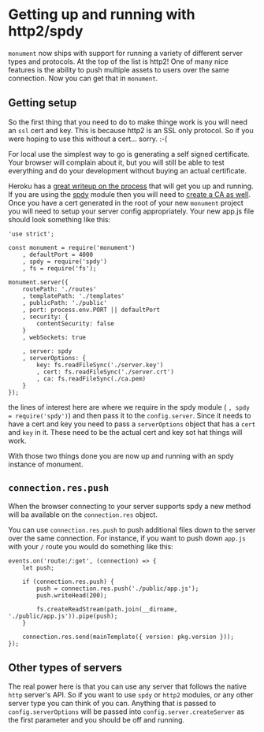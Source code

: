 # Getting up and running with http2/spdy

`monument` now ships with support for running a variety of different server types and protocols. At the top of the list is http2! One of many nice features is the ability to push multiple assets to users over the same connection. Now you can get that in `monument`.

## Getting setup

So the first thing that you need to do to make thinge work is you will need an `ssl` cert and key. This is because http2 is an SSL only protocol. So if you were hoping to use this without a cert... sorry. :-(

For local use the simplest way to go is generating a self signed certificate. Your browser will complain about it, but you will still be able to test everything and do your development without buying an actual certificate.

Heroku has a [great writeup on the process](https://devcenter.heroku.com/articles/ssl-certificate-self) that will get you up and running. If you are using the [spdy](https://www.npmjs.com/package/spdy) module then you will need to [create a CA as well](http://datacenteroverlords.com/2012/03/01/creating-your-own-ssl-certificate-authority/). Once you have a cert generated in the root of your new `monument` project you will need to setup your server config appropriately. Your new app.js file should look something like this:

```
'use strict';

const monument = require('monument')
    , defaultPort = 4000
    , spdy = require('spdy')
    , fs = require('fs');

monument.server({
    routePath: './routes'
    , templatePath: './templates'
    , publicPath: './public'
    , port: process.env.PORT || defaultPort
    , security: {
        contentSecurity: false
    }
    , webSockets: true

    , server: spdy
    , serverOptions: {
        key: fs.readFileSync('./server.key')
        , cert: fs.readFileSync('./server.crt')
        , ca: fs.readFileSync(./ca.pem)
    }
});
```
the lines of interest here are where we require in the spdy module ( `, spdy = require('spdy')`) and then pass it to the `config.server`. Since it needs to have a cert and key you need to pass a `serverOptions` object that has a `cert` and `key` in it. These need to be the actual cert and key sot hat things will work.

With those two things done you are now up and running with an spdy instance of monument.

## `connection.res.push`

When the browser connecting to your server supports spdy a new method will ba available on the `connection.res` object.

You can use `connection.res.push` to push additional files down to the server over the same connection. For instance, if you want to push down `app.js` with your `/` route you would do something like this:

```
events.on('route:/:get', (connection) => {
    let push;

    if (connection.res.push) {
        push = connection.res.push('./public/app.js');
        push.writeHead(200);

        fs.createReadStream(path.join(__dirname, './public/app.js')).pipe(push);
    }

    connection.res.send(mainTemplate({ version: pkg.version }));
});
```

## Other types of servers

The real power here is that you can use any server that follows the native `http` server's API. So if you want to use `spdy` or `http2` modules, or any other server type you can think of you can. Anything that is passed to `config.serverOptions` will be passed into `config.server.createServer` as the first parameter and you should be off and running.
